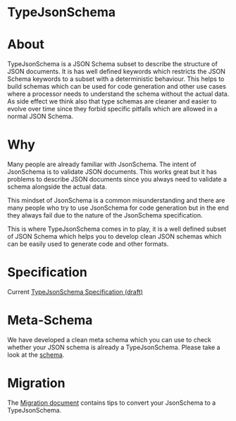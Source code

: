 TypeJsonSchema
==============

# About

TypeJsonSchema is a JSON Schema subset to describe the structure of JSON
documents. It is has well defined keywords which restricts the JSON Schema
keywords to a subset with a deterministic behaviour. This helps to build schemas
which can be used for code generation and other use cases where a processor
needs to understand the schema without the actual data. As side effect we think
also that type schemas are cleaner and easier to evolve over time since they
forbid specific pitfalls which are allowed in a normal JSON Schema.

# Why

Many people are already familiar with JsonSchema. The intent of JsonSchema is to
validate JSON documents. This works great but it has problems to describe JSON
documents since you always need to validate a schema alongside the actual data.

This mindset of JsonSchema is a common misunderstanding and there are many
people who try to use JsonSchema for code generation but in the end they always
fail due to the nature of the JsonSchema specification.

This is where TypeJsonSchema comes in to play, it is a well defined subset of
JSON Schema which helps you to develop clean JSON schemas which can be easily
used to generate code and other formats.

# Specification

Current [TypeJsonSchema Specification (draft)](spec/draft.md)

# Meta-Schema

We have developed a clean meta schema which you can use to check whether your
JSON schema is already a TypeJsonSchema. Please take a look at the [schema](schema/schema.json).

# Migration

The [Migration document](spec/migration.md) contains tips to convert
your JsonSchema to a TypeJsonSchema. 


